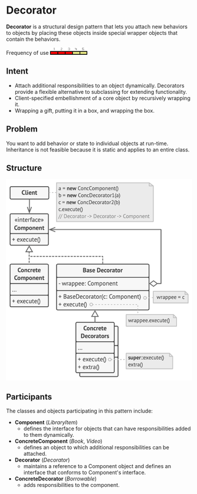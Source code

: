 # Decorator

**Decorator** is a structural design pattern that lets you attach new behaviors to objects by placing these objects inside special wrapper objects that contain the behaviors.

Frequency of use ![medium](./img/use_medium.gif)

## Intent
* Attach additional responsibilities to an object dynamically. Decorators provide a flexible alternative to subclassing for extending functionality.
* Client-specified embellishment of a core object by recursively wrapping it.
* Wrapping a gift, putting it in a box, and wrapping the box.

## Problem
You want to add behavior or state to individual objects at run-time. Inheritance is not feasible because it is static and applies to an entire class.

## Structure
![structure](./img/structure.png)

## Participants
The classes and objects participating in this pattern include:

* **Component** (*LibraryItem*)
  * defines the interface for objects that can have responsibilities added to them dynamically.
* **ConcreteComponent** (*Book*, *Video*)
  * defines an object to which additional responsibilities can be attached.
* **Decorator** (*Decorator*)
  * maintains a reference to a Component object and defines an interface that conforms to Component's interface.
* **ConcreteDecorator** (*Borrowable*)
  * adds responsibilities to the component.